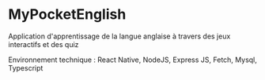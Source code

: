 # MyPocketEnglish
Application d'apprentissage de la langue anglaise à travers des jeux interactifs et des quiz


Environnement technique : 
React Native, NodeJS, Express JS, Fetch, Mysql, Typescript
